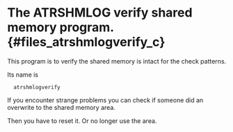 The ATRSHMLOG verify shared memory program.  {#files_atrshmlogverify_c}
====================================

This program is to verify the shared memory is
intact for the check patterns.

Its name is

      atrshmlogverify

If you encounter strange problems you can check if someone
did an overwrite to the shared memory area.

Then you have to reset it. Or no longer use the area.

